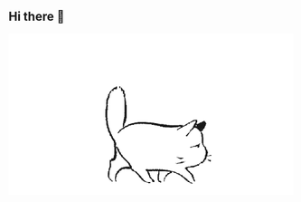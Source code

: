## Hi there 👋

<img src="https://github.com/RuslanAziatov/RuslanAziatov/blob/main/GzM5K.gif" alt="The Unlimited" width="600">
